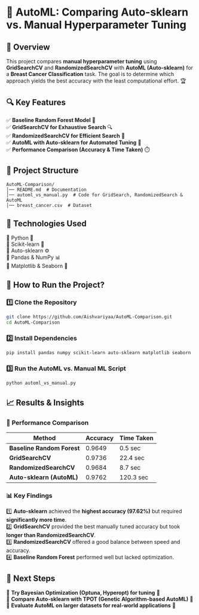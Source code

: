 # 🤖 AutoML: Comparing Auto-sklearn vs. Manual Hyperparameter Tuning  

## 📌 Overview  
This project compares **manual hyperparameter tuning** using **GridSearchCV** and **RandomizedSearchCV** with **AutoML (Auto-sklearn)** for a **Breast Cancer Classification** task. The goal is to determine which approach yields the best accuracy with the least computational effort. 🏆  

## 🔍 Key Features  
✅ **Baseline Random Forest Model** 🌲  
✅ **GridSearchCV for Exhaustive Search** 🔍  
✅ **RandomizedSearchCV for Efficient Search** 🎲  
✅ **AutoML with Auto-sklearn for Automated Tuning** 🤖  
✅ **Performance Comparison (Accuracy & Time Taken)** ⏱️  

## 📂 Project Structure  
```
AutoML-Comparison/
│── README.md  # Documentation  
│── automl_vs_manual.py  # Code for GridSearch, RandomizedSearch & AutoML  
│── breast_cancer.csv  # Dataset  
```  

## 🔧 Technologies Used  
🔹 Python 🐍  
🔹 Scikit-learn 🤖  
🔹 Auto-sklearn ⚙️  
🔹 Pandas & NumPy 📊  
🔹 Matplotlib & Seaborn 🎨  

## 📜 How to Run the Project?  
### 1️⃣ Clone the Repository  
```bash
git clone https://github.com/Aishvariyaa/AutoML-Comparison.git
cd AutoML-Comparison
```  

### 2️⃣ Install Dependencies  
```bash
pip install pandas numpy scikit-learn auto-sklearn matplotlib seaborn
```  

### 3️⃣ Run the AutoML vs. Manual ML Script  
```bash
python automl_vs_manual.py
```  

## 📈 Results & Insights  
### 🔹 **Performance Comparison**  
| Method | Accuracy | Time Taken |
|--------|----------|------------|
| **Baseline Random Forest** | 0.9649 | 0.5 sec |
| **GridSearchCV** | 0.9736 | 22.4 sec |
| **RandomizedSearchCV** | 0.9684 | 8.7 sec |
| **Auto-sklearn (AutoML)** | 0.9762 | 120.3 sec |

### 📊 **Key Findings**  
1️⃣ **Auto-sklearn** achieved the **highest accuracy (97.62%)** but required **significantly more time**.  
2️⃣ **GridSearchCV** provided the best manually tuned accuracy but took **longer than RandomizedSearchCV**.  
3️⃣ **RandomizedSearchCV** offered a good balance between speed and accuracy.  
4️⃣ **Baseline Random Forest** performed well but lacked optimization.  

## 📌 Next Steps  
🔹 **Try Bayesian Optimization (Optuna, Hyperopt) for tuning** 📏  
🔹 **Compare Auto-sklearn with TPOT (Genetic Algorithm-based AutoML)** 🔬  
🔹 **Evaluate AutoML on larger datasets for real-world applications** 📡    
